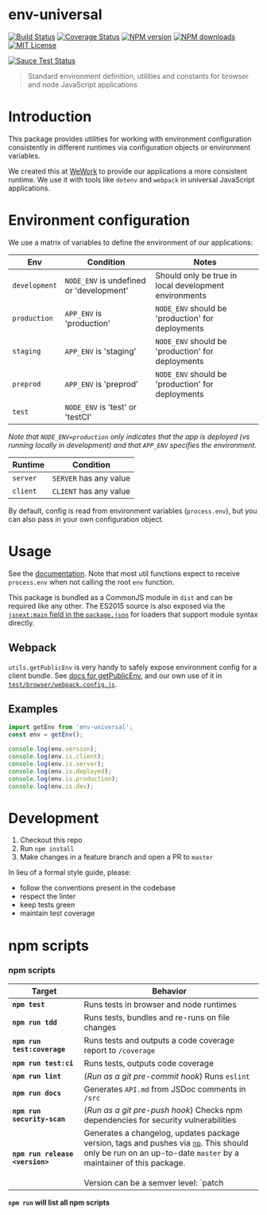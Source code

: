 env-universal
================

[![Build Status][travis-image]][travis-url]
[![Coverage Status][coveralls-image]][coveralls-url]
[![NPM version][npm-version-image]][npm-url]
[![NPM downloads][npm-downloads-image]][npm-url]
[![MIT License][license-image]][license-url]

[![Sauce Test Status][saucelabs-image]][saucelabs-url]

>Standard environment definition, utilities and constants for browser and node JavaScript applications

# Introduction

This package provides utilities for working with environment configuration consistently in different runtimes via configuration objects or environment variables.

We created this at [WeWork](https://www.wework.com) to provide our applications a more consistent runtime. We use it with tools like `dotenv` and `webpack` in universal JavaScript applications.


# Environment configuration

We use a matrix of variables to define the environment of our applications:

Env          | Condition  |   Notes  |
------------ | -----------|----------|
`development`| `NODE_ENV` is undefined or 'development' | Should only be true in local development environments |
`production` | `APP_ENV` is 'production' | `NODE_ENV` should be 'production' for deployments |
`staging`    | `APP_ENV` is 'staging' | `NODE_ENV` should be 'production' for deployments |
`preprod`    | `APP_ENV` is 'preprod' | `NODE_ENV` should be 'production' for deployments |
`test`       | `NODE_ENV` is 'test' or 'testCI' | |

*Note that `NODE_ENV=production` only indicates that the app is deployed (vs running locally in development) and that `APP_ENV` specifies the environment.*

Runtime      | Condition  |
------------ | -----------|
`server`     | `SERVER` has any value |
`client`     | `CLIENT` has any value |

By default, config is read from environment variables (`process.env`), but you can also pass in your own configuration object.

# Usage

See the [documentation](./API.md). Note that most util functions expect to receive `process.env` when not calling the root `env` function.

This package is bundled as a CommonJS module in `dist` and can be required like any other. The ES2015 source is also exposed via the [`jsnext:main` field in the `package.json`](https://github.com/rollup/rollup/wiki/jsnext:main) for loaders that support module syntax directly.

## Webpack

`utils.getPublicEnv` is very handy to safely expose environment config for a client bundle. See [docs for getPublicEnv](./API.md#getpublicenv), and our own use of it in [`test/browser/webpack.config.js`](./test/browser/webpack.config.js).

## Examples

```js
import getEnv from 'env-universal';
const env = getEnv();

console.log(env.version);
console.log(env.is.client);
console.log(env.is.server);
console.log(env.is.deployed);
console.log(env.is.production);
console.log(env.is.dev);
```

# Development

1. Checkout this repo
2. Run `npm install`
3. Make changes in a feature branch and open a PR to `master`

In lieu of a formal style guide, please:

 - follow the conventions present in the codebase
 - respect the linter
 - keep tests green
 - maintain test coverage

# npm scripts

### npm scripts

Target | Behavior
------------ | -------------
**`npm test`** | Runs tests in browser and node runtimes
**`npm run tdd`** | Runs tests, bundles and re-runs on file changes
**`npm run test:coverage`** | Runs tests and outputs a code coverage report to `/coverage`
**`npm run test:ci`** | Runs tests, outputs code coverage
**`npm run lint`** | (*Run as a git pre-commit hook*) Runs `eslint`
**`npm run docs`** | Generates `API.md` from JSDoc comments in `/src`
**`npm run security-scan`** | (*Run as a git pre-push hook*) Checks npm dependencies for security vulnerabilities
**`npm run release <version>`** | Generates a changelog, updates package version, tags and pushes via [`np`](https://www.npmjs.com/package/np). This should only be run on an up-to-date `master` by a maintainer of this package. <br /><br />Version can be a semver level: `patch | minor | major | prepatch | preminor | premajor | prerelease`, or a valid semver version: `1.2.3`.

**`npm run` will list all npm scripts**


[npm-url]: https://npmjs.org/package/env-universal
[npm-version-image]: http://img.shields.io/npm/v/env-universal.svg?style=flat-square
[npm-downloads-image]: http://img.shields.io/npm/dm/env-universal.svg?style=flat-square

[coveralls-image]:https://coveralls.io/repos/github/wework/env-universal/badge.svg?branch=master
[coveralls-url]:https://coveralls.io/github/wework/env-universal?branch=master

[travis-url]:https://travis-ci.org/wework/env-universal
[travis-image]: https://travis-ci.org/wework/env-universal.svg?branch=master

[saucelabs-image]:https://saucelabs.com/browser-matrix/wework-env-universal.svg
[saucelabs-url]:https://saucelabs.com/u/wework-env-universal

[license-url]: LICENSE
[license-image]: http://img.shields.io/badge/license-MIT-000000.svg?style=flat-square
